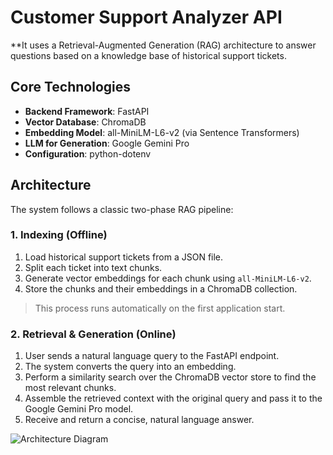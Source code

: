 # Customer Support Analyzer API

**It uses a Retrieval-Augmented Generation (RAG) architecture to answer questions based on a knowledge base of historical support tickets.

## Core Technologies

* **Backend Framework**: FastAPI
* **Vector Database**: ChromaDB
* **Embedding Model**: all-MiniLM-L6-v2 (via Sentence Transformers)
* **LLM for Generation**: Google Gemini Pro
* **Configuration**: python-dotenv

## Architecture

The system follows a classic two-phase RAG pipeline:

### 1. Indexing (Offline)

1. Load historical support tickets from a JSON file.
2. Split each ticket into text chunks.
3. Generate vector embeddings for each chunk using `all-MiniLM-L6-v2`.
4. Store the chunks and their embeddings in a ChromaDB collection.

> This process runs automatically on the first application start.

### 2. Retrieval & Generation (Online)

1. User sends a natural language query to the FastAPI endpoint.
2. The system converts the query into an embedding.
3. Perform a similarity search over the ChromaDB vector store to find the most relevant chunks.
4. Assemble the retrieved context with the original query and pass it to the Google Gemini Pro model.
5. Receive and return a concise, natural language answer.


![Architecture Diagram](docs/architecture.png)


